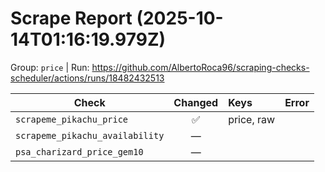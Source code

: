 # Scrape Report (2025-10-14T01:16:19.979Z)

Group: `price`  |  Run: https://github.com/AlbertoRoca96/scraping-checks-scheduler/actions/runs/18482432513

| Check | Changed | Keys | Error |
|---|:---:|:--|:--|
| `scrapeme_pikachu_price` | ✅ | price, raw |  |
| `scrapeme_pikachu_availability` | — |  |  |
| `psa_charizard_price_gem10` | — |  |  |
